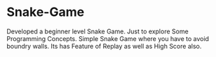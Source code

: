 # Snake-Game
Developed a beginner level Snake Game. Just to explore Some Programming Concepts.
Simple Snake Game where you have to avoid boundry walls. Its has Feature of Replay as well as High Score also.
